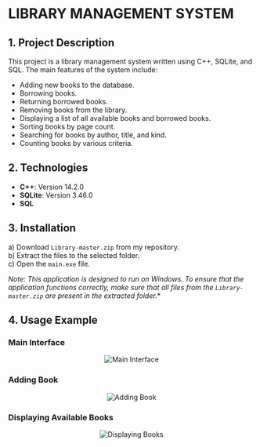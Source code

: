 # LIBRARY MANAGEMENT SYSTEM

## 1. Project Description

This project is a library management system written using C++, SQLite, and SQL. The main features of the system include:

- Adding new books to the database.
- Borrowing books.
- Returning borrowed books.
- Removing books from the library.
- Displaying a list of all available books and borrowed books.
- Sorting books by page count.
- Searching for books by author, title, and kind.
- Counting books by various criteria.

## 2. Technologies

- **C++**: Version 14.2.0
- **SQLite**: Version 3.46.0
- **SQL**

## 3. Installation

a) Download `Library-master.zip` from my repository.  
b) Extract the files to the selected folder.  
c) Open the `main.exe` file.

*Note: This application is designed to run on Windows. To ensure that the application functions correctly, make sure that all files from the `Library-master.zip` are present in the extracted folder.**

## 4. Usage Example

### Main Interface
<p align="center">
  <img src="https://github.com/user-attachments/assets/0b9eb269-6703-470b-9929-3e730e286d07" alt="Main Interface">
</p>

### Adding Book
<p align="center">
  <img src="https://github.com/user-attachments/assets/df9c8a8e-e6ed-4507-981f-32f2d773b745" alt="Adding Book">
</p>

### Displaying Available Books
<p align="center">
  <img src="https://github.com/user-attachments/assets/1d1b9e96-fe0e-4287-b47b-dd427f253047" alt="Displaying Books">
</p>
